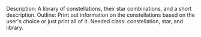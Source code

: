 Description: A library of constellations, their star combinations, and a short description.
Outline: Print out information on the constellations based on the user's choice or just print all of it.
Needed class: constellation, star, and library.